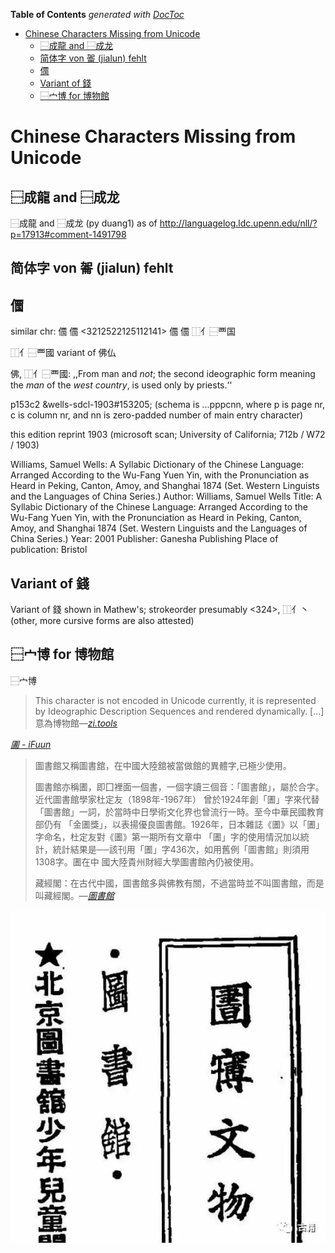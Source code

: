 


<!-- START doctoc generated TOC please keep comment here to allow auto update -->
<!-- DON'T EDIT THIS SECTION, INSTEAD RE-RUN doctoc TO UPDATE -->
**Table of Contents**  *generated with [DocToc](https://github.com/thlorenz/doctoc)*

- [Chinese Characters Missing from Unicode](#chinese-characters-missing-from-unicode)
  - [⿱成龍 and ⿱成龙](#%E2%BF%B1%E6%88%90%E9%BE%8D-and-%E2%BF%B1%E6%88%90%E9%BE%99)
  - [简体字 von 嗧 (jialun) fehlt](#%E7%AE%80%E4%BD%93%E5%AD%97-von-%E5%97%A7-jialun-fehlt)
  - [𠏹](#%F0%A0%8F%B9)
  - [Variant of 錢](#variant-of-%E9%8C%A2)
  - [⿱宀博 for 博物館](#%E2%BF%B1%E5%AE%80%E5%8D%9A-for-%E5%8D%9A%E7%89%A9%E9%A4%A8)

<!-- END doctoc generated TOC please keep comment here to allow auto update -->



<!-- # **NO LONGER USED; MIGRATED TO MINGKWAI-TYPESETTER-TEXTS/ISSUES ### -->


# Chinese Characters Missing from Unicode


## ⿱成龍 and ⿱成龙

⿱成龍 and ⿱成龙 (py duang1) as of http://languagelog.ldc.upenn.edu/nll/?p=17913#comment-1491798




## 简体字 von 嗧 (jialun) fehlt

## 𠏹

similar chr:
&#x203f9;	𠏹	<3212522125112141>
&#x203f9;	𠏹	⿰亻⿱覀国

⿰亻⿱覀國
variant of 佛仏

佛, ⿰亻⿱覀國: ,,From man and <i>not</i>; the second
ideographic form meaning the <i>man</i> of the <i>west country</i>, is used
only by priests.‘‘

p153c2
&wells-sdcl-1903#153205;
(schema is ...pppcnn, where p is page nr, c is column nr, and nn is zero-padded number of main entry character)

this edition reprint 1903 (microsoft scan; University of California; 712b / W72 / 1903)

Williams, Samuel Wells: A Syllabic Dictionary of the Chinese Language: Arranged According to the Wu-Fang Yuen Yin, with the Pronunciation as Heard in Peking, Canton, Amoy, and Shanghai 1874 (Set. Western Linguists and the Languages of China Series.)
Author: Williams, Samuel Wells
Title: A Syllabic Dictionary of the Chinese Language: Arranged According to the Wu-Fang Yuen Yin, with the Pronunciation as Heard in Peking, Canton, Amoy, and Shanghai 1874 (Set. Western Linguists and the Languages of China Series.)
Year: 2001
Publisher: Ganesha Publishing
Place of publication: Bristol

## Variant of 錢

Variant of 錢 shown in Mathew's; strokeorder presumably <324>, ⿰亻丶 (other,
more cursive forms are also attested)


## ⿱宀博 for 博物館

⿱宀博

> This character is not encoded in Unicode currently, it is represented by Ideographic Description Sequences
> and rendered dynamically. [...]
> 意為博物館—[*zi.tools*](https://zi.tools/zi/%E2%BF%B1%E5%AE%80%E5%8D%9A?secondary=ids&seq=%E2%BF%B1%E5%AE%80%E5%8D%9A)

[*圕 - iFuun*](http://www.ifuun.com/a2019063019876941/)

> 圖書館又稱圖書舘，在中國大陸舘被當做館的異體字,已極少使用。
>
> 圖書館亦稱圕，即囗裡面一個書，一個字讀三個音：「圖書館」，屬於合字。近代圖書館學家杜定友（1898年-1967年）
> 曾於1924年創「圕」字來代替「圖書館」一詞，於當時中日學術文化界也曾流行一時。至今中華民國教育部仍有
> 「金圕獎」，以表揚優良圖書館。1926年，日本雜誌《圕》以「圕」字命名，杜定友對《圕》第一期所有文章中
>「圕」字的使用情況加以統計，統計結果是──該刊用「圕」字436次，如用舊例「圖書館」則須用1308字。圕在中
> 國大陸貴州財經大學圖書館內仍被使用。
>
> 藏經閣：在古代中國，圖書館多與佛教有關，不過當時並不叫圖書館，而是叫藏經閣。—[*圖書館*](https://zh.wikipedia.org/zh-tw/图书馆)


![*图书馆博物馆文物*](./图书馆博物馆文物-641.jpeg)




